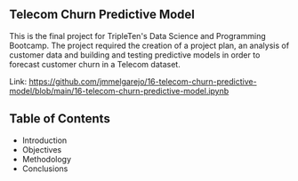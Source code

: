 ## Telecom Churn Predictive Model
This is the final project for TripleTen's Data Science and Programming Bootcamp. The project required the creation of a project plan, an analysis of customer data and building and testing predictive models in order to forecast customer churn in a Telecom dataset.

Link: https://github.com/jmmelgarejo/16-telecom-churn-predictive-model/blob/main/16-telecom-churn-predictive-model.ipynb

## Table of Contents
- Introduction
- Objectives
- Methodology
- Conclusions


